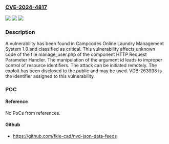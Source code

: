 ### [CVE-2024-4817](https://cve.mitre.org/cgi-bin/cvename.cgi?name=CVE-2024-4817)
![](https://img.shields.io/static/v1?label=Product&message=Online%20Laundry%20Management%20System&color=blue)
![](https://img.shields.io/static/v1?label=Version&message=%3D%201.0%20&color=brighgreen)
![](https://img.shields.io/static/v1?label=Vulnerability&message=CWE-99%20Improper%20Control%20of%20Resource%20Identifiers&color=brighgreen)

### Description

A vulnerability has been found in Campcodes Online Laundry Management System 1.0 and classified as critical. This vulnerability affects unknown code of the file manage_user.php of the component HTTP Request Parameter Handler. The manipulation of the argument id leads to improper control of resource identifiers. The attack can be initiated remotely. The exploit has been disclosed to the public and may be used. VDB-263938 is the identifier assigned to this vulnerability.

### POC

#### Reference
No PoCs from references.

#### Github
- https://github.com/fkie-cad/nvd-json-data-feeds

